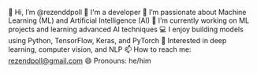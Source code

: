 👋 Hi, I’m @rezenddpoll
🧬 I'm a developer
👀 I’m passionate about Machine Learning (ML) and Artificial Intelligence (AI)
🌱 I’m currently working on ML projects and learning advanced AI techniques
💻 I enjoy building models using Python, TensorFlow, Keras, and PyTorch
🤖 Interested in deep learning, computer vision, and NLP
📫 How to reach me: rezendpoll@gmail.com
😄 Pronouns: he/him

<!---
rezenddpoll/rezenddpoll is a ✨ special ✨ repository because its `README.md` (this file) appears on your GitHub profile.
You can click the Preview link to take a look at your changes.
--->
